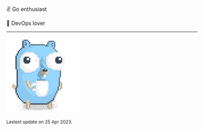 :v: Go enthusiast

:muscle: DevOps lover

---

![Image alt text](/images/gopher_with_coffee.gif)


<sub>Lastest update on 25 Apr 2023.</sub>
